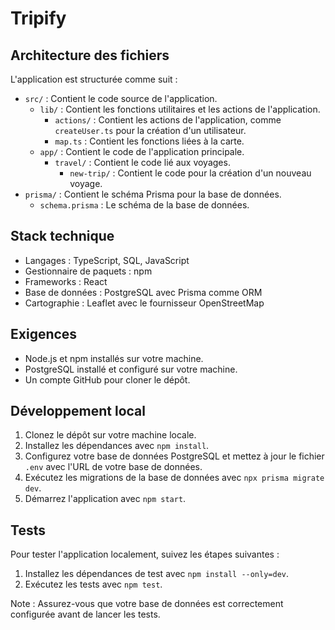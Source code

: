 # Tripify

## Architecture des fichiers

L'application est structurée comme suit :

- `src/` : Contient le code source de l'application.
  - `lib/` : Contient les fonctions utilitaires et les actions de l'application.
    - `actions/` : Contient les actions de l'application, comme `createUser.ts` pour la création d'un utilisateur.
    - `map.ts` : Contient les fonctions liées à la carte.
  - `app/` : Contient le code de l'application principale.
    - `travel/` : Contient le code lié aux voyages.
      - `new-trip/` : Contient le code pour la création d'un nouveau voyage.
- `prisma/` : Contient le schéma Prisma pour la base de données.
  - `schema.prisma` : Le schéma de la base de données.

## Stack technique

- Langages : TypeScript, SQL, JavaScript
- Gestionnaire de paquets : npm
- Frameworks : React
- Base de données : PostgreSQL avec Prisma comme ORM
- Cartographie : Leaflet avec le fournisseur OpenStreetMap

## Exigences

- Node.js et npm installés sur votre machine.
- PostgreSQL installé et configuré sur votre machine.
- Un compte GitHub pour cloner le dépôt.

## Développement local

1. Clonez le dépôt sur votre machine locale.
2. Installez les dépendances avec `npm install`.
3. Configurez votre base de données PostgreSQL et mettez à jour le fichier `.env` avec l'URL de votre base de données.
4. Exécutez les migrations de la base de données avec `npx prisma migrate dev`.
5. Démarrez l'application avec `npm start`.

## Tests

Pour tester l'application localement, suivez les étapes suivantes :

1. Installez les dépendances de test avec `npm install --only=dev`.
2. Exécutez les tests avec `npm test`.

Note : Assurez-vous que votre base de données est correctement configurée avant de lancer les tests.

